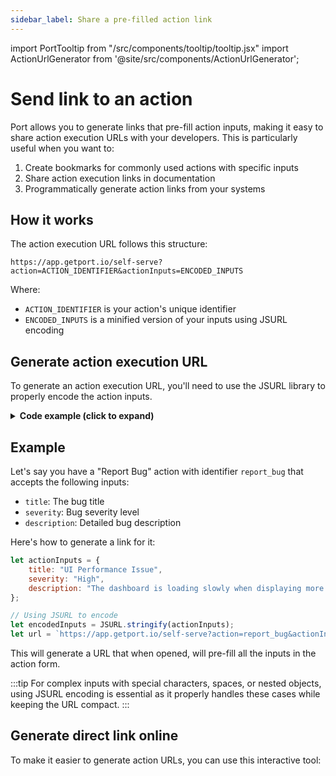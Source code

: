 ```yaml
---
sidebar_label: Share a pre-filled action link
---
```


import PortTooltip from "/src/components/tooltip/tooltip.jsx"
import ActionUrlGenerator from '@site/src/components/ActionUrlGenerator';

# Send link to an action

Port allows you to generate links that pre-fill action inputs, making it easy to share action execution URLs with your developers. This is particularly useful when you want to:

1. Create bookmarks for commonly used actions with specific inputs
2. Share action execution links in documentation
3. Programmatically generate action links from your systems

## How it works

The action execution URL follows this structure:
```
https://app.getport.io/self-serve?action=ACTION_IDENTIFIER&actionInputs=ENCODED_INPUTS
```

Where:
- `ACTION_IDENTIFIER` is your action's unique identifier
- `ENCODED_INPUTS` is a minified version of your inputs using JSURL encoding

## Generate action execution URL

To generate an action execution URL, you'll need to use the JSURL library to properly encode the action inputs.

<details>
<summary><b>Code example (click to expand)</b></summary>

```javascript
// Load jsurl2 library
let script = document.createElement('script');
script.src = "https://cdn.jsdelivr.net/npm/jsurl2";
document.head.appendChild(script);

script.onload = function() {
    // Your action inputs
    let actionInputs = {
        input1: "value1",
        input2: "value2"
    };

    // Encode the inputs
    let encodedInputs = JSURL.stringify(actionInputs);
    
    // Generate the full URL
    let actionIdentifier = "your_action_id";
    let url = `https://app.getport.io/self-serve?action=${actionIdentifier}&actionInputs=${encodedInputs}`;
    
    console.log("Action URL:", url);
};
```
</details>

## Example

Let's say you have a "Report Bug" action with identifier `report_bug` that accepts the following inputs:
- `title`: The bug title
- `severity`: Bug severity level
- `description`: Detailed bug description

Here's how to generate a link for it:

```javascript
let actionInputs = {
    title: "UI Performance Issue",
    severity: "High",
    description: "The dashboard is loading slowly when displaying more than 100 items"
};

// Using JSURL to encode
let encodedInputs = JSURL.stringify(actionInputs);
let url = `https://app.getport.io/self-serve?action=report_bug&actionInputs=${encodedInputs}`;
```

This will generate a URL that when opened, will pre-fill all the inputs in the action form.

:::tip
For complex inputs with special characters, spaces, or nested objects, using JSURL encoding is essential as it properly handles these cases while keeping the URL compact.
:::

## Generate direct link online

To make it easier to generate action URLs, you can use this interactive tool:

<ActionUrlGenerator />